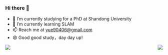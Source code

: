 ### Hi there 👋

- 🔭 I’m currently studying for a PhD at Shandong University
- 🌱 I’m currently learning SLAM
- 📫 Reach me at yue90406@gmail.com
- 😄 Good good study，day day up!


<img align="left" onedark src="https://github-readme-stats.vercel.app/api?username=lian-yue0515&show_icons=true&theme=radical"/>

<img align="right" onedark src="https://github-readme-stats.vercel.app/api/top-langs/?username=lian-yue0515&theme=radical&layout=compact"  />

<!-- [![Readme Card](https://github-readme-stats.vercel.app/api/pin/?username=***&repo=****)](url) -->

